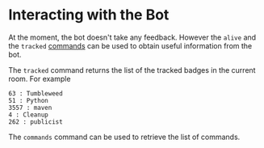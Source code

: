 # Interacting with the Bot

At the moment, the bot doesn't take any feedback. However the `alive` and the `tracked` [commands](/Badger/commands) can be used to obtain useful information from the bot. 
 
The `tracked` command returns the list of the tracked badges in the current room. For example

    63 : Tumbleweed
    51 : Python
    3557 : maven
    4 : Cleanup
    262 : publicist

The `commands` command can be used to retrieve the list of commands. 